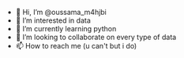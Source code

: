 - 👋 Hi, I’m @oussama_m4hjbi
- 👀 I’m interested in data 
- 🌱 I’m currently learning python
- 💞️ I’m looking to collaborate on every type of data
- 📫 How to reach me (u can't but i do)

<!---
oussama2002bietch/oussama2002bietch is a ✨ special ✨ repository because its `README.md` (this file) appears on your GitHub profile.
You can click the Preview link to take a look at your changes.
--->
